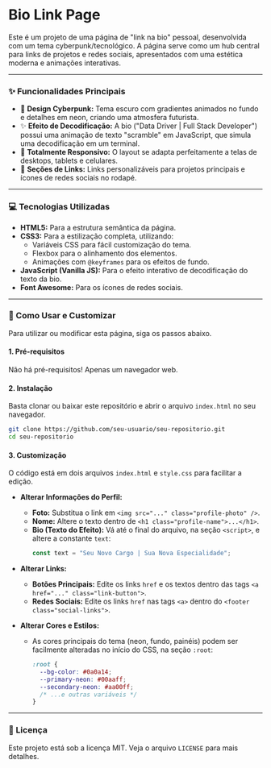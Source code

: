 # Bio Link Page

Este é um projeto de uma página de "link na bio" pessoal, desenvolvida com um tema cyberpunk/tecnológico. A página serve como um hub central para links de projetos e redes sociais, apresentados com uma estética moderna e animações interativas.

-----
### ✨ Funcionalidades Principais

  - 🎨 **Design Cyberpunk:** Tema escuro com gradientes animados no fundo e detalhes em neon, criando uma atmosfera futurista.
  - ✨ **Efeito de Decodificação:** A bio ("Data Driver | Full Stack Developer") possui uma animação de texto "scramble" em JavaScript, que simula uma decodificação em um terminal.
  - 📱 **Totalmente Responsivo:** O layout se adapta perfeitamente a telas de desktops, tablets e celulares.
  - 🔗 **Seções de Links:** Links personalizáveis para projetos principais e ícones de redes sociais no rodapé.
-----
### 💻 Tecnologias Utilizadas

  - **HTML5:** Para a estrutura semântica da página.
  - **CSS3:** Para a estilização completa, utilizando:
      - Variáveis CSS para fácil customização do tema.
      - Flexbox para o alinhamento dos elementos.
      - Animações com `@keyframes` para os efeitos de fundo.
  - **JavaScript (Vanilla JS):** Para o efeito interativo de decodificação do texto da bio.
  - **Font Awesome:** Para os ícones de redes sociais.

-----
### 🚀 Como Usar e Customizar

Para utilizar ou modificar esta página, siga os passos abaixo.

#### 1\. Pré-requisitos

Não há pré-requisitos\! Apenas um navegador web.

#### 2\. Instalação

Basta clonar ou baixar este repositório e abrir o arquivo `index.html` no seu navegador.

```bash
git clone https://github.com/seu-usuario/seu-repositorio.git
cd seu-repositorio
```

#### 3\. Customização

O código está em dois arquivos `index.html` e `style.css` para facilitar a edição.

  - **Alterar Informações do Perfil:**

      - **Foto:** Substitua o link em `<img src="..." class="profile-photo" />`.
      - **Nome:** Altere o texto dentro de `<h1 class="profile-name">...</h1>`.
      - **Bio (Texto do Efeito):** Vá até o final do arquivo, na seção `<script>`, e altere a constante `text`:
        ```javascript
        const text = "Seu Novo Cargo | Sua Nova Especialidade";
        ```

  - **Alterar Links:**

      - **Botões Principais:** Edite os links `href` e os textos dentro das tags `<a href="..." class="link-button">`.
      - **Redes Sociais:** Edite os links `href` nas tags `<a>` dentro do `<footer class="social-links">`.

  - **Alterar Cores e Estilos:**

      - As cores principais do tema (neon, fundo, painéis) podem ser facilmente alteradas no início do CSS, na seção `:root`:
        ```css
        :root {
          --bg-color: #0a0a14;
          --primary-neon: #00aaff;
          --secondary-neon: #aa00ff;
          /* ...e outras variáveis */
        }
        ```

-----

### 📄 Licença

Este projeto está sob a licença MIT. Veja o arquivo `LICENSE` para mais detalhes.
